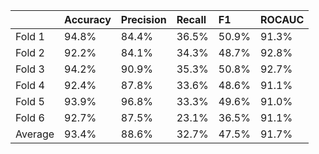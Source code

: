 |         | Accuracy   | Precision   | Recall   | F1    | ROCAUC   |
|:--------|:-----------|:------------|:---------|:------|:---------|
| Fold 1  | 94.8%      | 84.4%       | 36.5%    | 50.9% | 91.3%    |
| Fold 2  | 92.2%      | 84.1%       | 34.3%    | 48.7% | 92.8%    |
| Fold 3  | 94.2%      | 90.9%       | 35.3%    | 50.8% | 92.7%    |
| Fold 4  | 92.4%      | 87.8%       | 33.6%    | 48.6% | 91.1%    |
| Fold 5  | 93.9%      | 96.8%       | 33.3%    | 49.6% | 91.0%    |
| Fold 6  | 92.7%      | 87.5%       | 23.1%    | 36.5% | 91.1%    |
| Average | 93.4%      | 88.6%       | 32.7%    | 47.5% | 91.7%    |